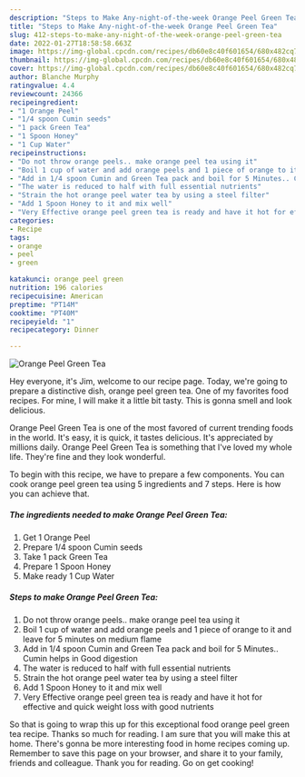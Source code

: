 ```yaml
---
description: "Steps to Make Any-night-of-the-week Orange Peel Green Tea"
title: "Steps to Make Any-night-of-the-week Orange Peel Green Tea"
slug: 412-steps-to-make-any-night-of-the-week-orange-peel-green-tea
date: 2022-01-27T18:58:58.663Z
image: https://img-global.cpcdn.com/recipes/db60e8c40f601654/680x482cq70/orange-peel-green-tea-recipe-main-photo.jpg
thumbnail: https://img-global.cpcdn.com/recipes/db60e8c40f601654/680x482cq70/orange-peel-green-tea-recipe-main-photo.jpg
cover: https://img-global.cpcdn.com/recipes/db60e8c40f601654/680x482cq70/orange-peel-green-tea-recipe-main-photo.jpg
author: Blanche Murphy
ratingvalue: 4.4
reviewcount: 24366
recipeingredient:
- "1 Orange Peel"
- "1/4 spoon Cumin seeds"
- "1 pack Green Tea"
- "1 Spoon Honey"
- "1 Cup Water"
recipeinstructions:
- "Do not throw orange peels.. make orange peel tea using it"
- "Boil 1 cup of water and add orange peels and 1 piece of orange to it and leave for 5 minutes on medium flame"
- "Add in 1/4 spoon Cumin and Green Tea pack and boil for 5 Minutes.. Cumin helps in Good digestion"
- "The water is reduced to half with full essential nutrients"
- "Strain the hot orange peel water tea by using a steel filter"
- "Add 1 Spoon Honey to it and mix well"
- "Very Effective orange peel green tea is ready and have it hot for effective and quick weight loss with good nutrients"
categories:
- Recipe
tags:
- orange
- peel
- green

katakunci: orange peel green 
nutrition: 196 calories
recipecuisine: American
preptime: "PT14M"
cooktime: "PT40M"
recipeyield: "1"
recipecategory: Dinner

---
```



![Orange Peel Green Tea](https://img-global.cpcdn.com/recipes/db60e8c40f601654/680x482cq70/orange-peel-green-tea-recipe-main-photo.jpg)

Hey everyone, it's Jim, welcome to our recipe page. Today, we're going to prepare a distinctive dish, orange peel green tea. One of my favorites food recipes. For mine, I will make it a little bit tasty. This is gonna smell and look delicious.



Orange Peel Green Tea is one of the most favored of current trending foods in the world. It's easy, it is quick, it tastes delicious. It's appreciated by millions daily. Orange Peel Green Tea is something that I've loved my whole life. They're fine and they look wonderful.


To begin with this recipe, we have to prepare a few components. You can cook orange peel green tea using 5 ingredients and 7 steps. Here is how you can achieve that.

<!--inarticleads1-->

##### The ingredients needed to make Orange Peel Green Tea:

1. Get 1 Orange Peel
1. Prepare 1/4 spoon Cumin seeds
1. Take 1 pack Green Tea
1. Prepare 1 Spoon Honey
1. Make ready 1 Cup Water




<!--inarticleads2-->

##### Steps to make Orange Peel Green Tea:

1. Do not throw orange peels.. make orange peel tea using it
1. Boil 1 cup of water and add orange peels and 1 piece of orange to it and leave for 5 minutes on medium flame
1. Add in 1/4 spoon Cumin and Green Tea pack and boil for 5 Minutes.. Cumin helps in Good digestion
1. The water is reduced to half with full essential nutrients
1. Strain the hot orange peel water tea by using a steel filter
1. Add 1 Spoon Honey to it and mix well
1. Very Effective orange peel green tea is ready and have it hot for effective and quick weight loss with good nutrients




So that is going to wrap this up for this exceptional food orange peel green tea recipe. Thanks so much for reading. I am sure that you will make this at home. There's gonna be more interesting food in home recipes coming up. Remember to save this page on your browser, and share it to your family, friends and colleague. Thank you for reading. Go on get cooking!
